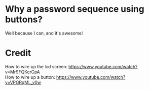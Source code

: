 # Why a password sequence using buttons?

Well because I can, and it's awesome!

# Credit

How to wire up the lcd screen: https://www.youtube.com/watch?v=Mr9FQKcrGpA <br/>
How to wire up a button: https://www.youtube.com/watch?v=VPGRqML_v0w

